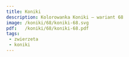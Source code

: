 ```yaml
---
title: Koniki
description: Kolorowanka Koniki – wariant 68
image: /koniki/68/koniki-68.svg
pdf:   /koniki/68/koniki-68.pdf
tags:
 - zwierzeta
 - koniki
---
```

